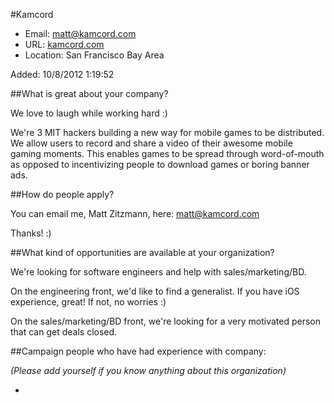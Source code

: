
#Kamcord

* Email: [matt@kamcord.com](mailto:matt@kamcord.com)
* URL: [kamcord.com](kamcord.com)
* Location: San Francisco Bay Area

Added: 10/8/2012 1:19:52

##What is great about your company?

We love to laugh while working hard :)



We're 3 MIT hackers building a new way for mobile games to be distributed. We allow users to record and share a video of their awesome mobile gaming moments. This enables games to be spread through word-of-mouth as opposed to incentivizing people to download games or boring banner ads.

##How do people apply?

You can email me, Matt Zitzmann, here: matt@kamcord.com



Thanks! :)

##What kind of opportunities are available at your organization?

We're looking for software engineers and help with sales/marketing/BD.



On the engineering front, we'd like to find a generalist. If you have iOS experience, great! If not, no worries :)



On the sales/marketing/BD front, we're looking for a very motivated person that can get deals closed.

##Campaign people who have had experience with company:

*(Please add yourself if you know anything about this organization)*

* 


    